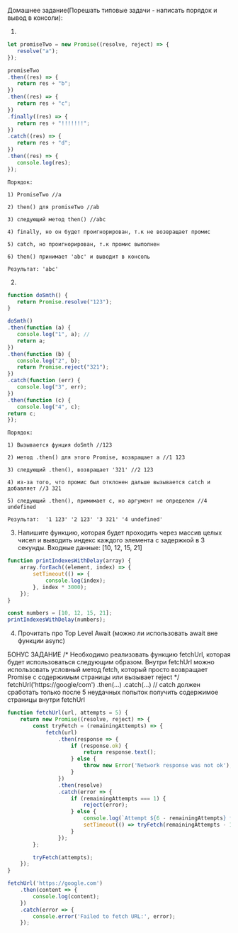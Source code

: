 Домашнее задание(Порешать типовые задачи - написать порядок и вывод в консоли): 

1)
```javascript
let promiseTwo = new Promise((resolve, reject) => {
   resolve("a");
});

promiseTwo
.then((res) => {
   return res + "b";
})
.then((res) => {
   return res + "с";
})
.finally((res) => {
   return res + "!!!!!!!";
})
.catch((res) => {
   return res + "d";
})
.then((res) => {
   console.log(res);
});
```

`Порядок:`

`1) PromiseTwo //a`

`2) then() для promiseTwo //ab`

`3) следующий метод then() //abc`

`4) finally, но он будет проигнорирован, т.к не возвращает промис`

`5) catch, но проигнорирован, т.к промис выполнен`

`6) then() принимает 'abc' и выводит в консоль`

`Результат: 'abc'`

2)
```javascript
function doSmth() {
   return Promise.resolve("123");
}

doSmth()
.then(function (a) {
   console.log("1", a); //
   return a;
})
.then(function (b) {
   console.log("2", b);
   return Promise.reject("321");
})
.catch(function (err) {
   console.log("3", err);
})
.then(function (c) {
   console.log("4", c);
return c;
});
```

`Порядок:`

`1) Вызывается фунция doSmth //123`

`2) метод .then() для этого Promise, возвращает а //1 123`

`3) следующий .then(), возвращает '321' //2 123`

`4) из-за того, что промис был отклонен дальше вызывается catch и добавляет //3 321`

`5) следующий .then(), примимает c, но аргумент не определен //4 undefined`

`Результат: 
'1 123'
'2 123'
'3 321'
'4 undefined'
`

3) Напишите функцию, которая будет проходить через массив целых чисел и выводить индекс каждого элемента с задержкой в 3 секунды.
Входные данные: [10, 12, 15, 21]

```javascript
function printIndexesWithDelay(array) {
    array.forEach((element, index) => {
        setTimeout(() => {
            console.log(index);
        }, index * 3000);
    });
}

const numbers = [10, 12, 15, 21];
printIndexesWithDelay(numbers);
```

4) Прочитать про Top Level Await (можно ли использовать await вне функции async)

БОНУС ЗАДАНИЕ 
/* Необходимо реализовать функцию fetchUrl, которая будет использоваться следующим образом.
Внутри fetchUrl можно использовать условный метод fetch, который просто возвращает
Promise с содержимым страницы или вызывает reject */
fetchUrl('https://google/com&#39;)
.then(...)
.catch(...) // сatch должен сработать только после 5 неудачных попыток
получить содержимое страницы внутри fetchUrl

```javascript
function fetchUrl(url, attempts = 5) {
    return new Promise((resolve, reject) => {
        const tryFetch = (remainingAttempts) => {
            fetch(url)
                .then(response => {
                    if (response.ok) {
                        return response.text();
                    } else {
                        throw new Error('Network response was not ok');
                    }
                })
                .then(resolve)
                .catch(error => {
                    if (remainingAttempts === 1) {
                        reject(error);
                    } else {
                        console.log(`Attempt ${6 - remainingAttempts} failed. Retrying...`);
                        setTimeout(() => tryFetch(remainingAttempts - 1), 1000);
                    }
                });
        };

        tryFetch(attempts);
    });
}

fetchUrl('https://google.com')
    .then(content => {
        console.log(content);
    })
    .catch(error => {
        console.error('Failed to fetch URL:', error);
    });
```
